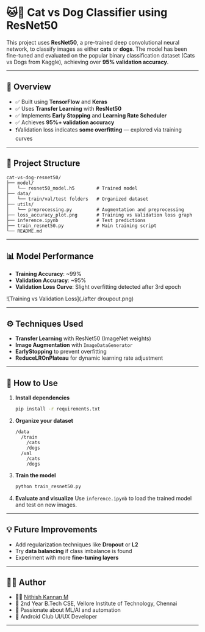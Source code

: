 # 🐱🐶 Cat vs Dog Classifier using ResNet50

This project uses **ResNet50**, a pre-trained deep convolutional neural network, to classify images as either **cats** or **dogs**. The model has been fine-tuned and evaluated on the popular binary classification dataset (Cats vs Dogs from Kaggle), achieving over **95% validation accuracy**.

---

## 📌 Overview

* ✅ Built using **TensorFlow** and **Keras**
* ✅ Uses **Transfer Learning** with **ResNet50**
* ✅ Implements **Early Stopping** and **Learning Rate Scheduler**
* ✅ Achieves **95%+ validation accuracy**
* ❗Validation loss indicates **some overfitting** — explored via training curves

---

## 📁 Project Structure

```
cat-vs-dog-resnet50/
├── model/
│   └── resnet50_model.h5        # Trained model
├── data/
│   └── train/val/test folders   # Organized dataset
├── utils/
│   └── preprocessing.py         # Augmentation and preprocessing
├── loss_accuracy_plot.png       # Training vs Validation loss graph
├── inference.ipynb              # Test predictions
├── train_resnet50.py            # Main training script
└── README.md
```

---

## 📊 Model Performance

* **Training Accuracy**: \~99%
* **Validation Accuracy**: \~95%
* **Validation Loss Curve**: Slight overfitting detected after 3rd epoch

![Training vs Validation Loss](./after droupout.png)

---

## ⚙️ Techniques Used

* **Transfer Learning** with ResNet50 (ImageNet weights)
* **Image Augmentation** with `ImageDataGenerator`
* **EarlyStopping** to prevent overfitting
* **ReduceLROnPlateau** for dynamic learning rate adjustment

---

## 🔬 How to Use

1. **Install dependencies**

   ```bash
   pip install -r requirements.txt
   ```

2. **Organize your dataset**

   ```
   /data
     /train
       /cats
       /dogs
     /val
       /cats
       /dogs
   ```

3. **Train the model**

   ```bash
   python train_resnet50.py
   ```

4. **Evaluate and visualize**
   Use `inference.ipynb` to load the trained model and test on new images.

---

## 💡 Future Improvements

* Add regularization techniques like **Dropout** or **L2**
* Try **data balancing** if class imbalance is found
* Experiment with more **fine-tuning layers**

---

## 🙋‍♂️ Author

* 👨‍💻 [Nithish Kannan M](https://www.linkedin.com/in/nithish-kannan-m/)
* 🏫 2nd Year B.Tech CSE, Vellore Institute of Technology, Chennai
* 🧠 Passionate about ML/AI and automation
* 🤖 Android Club UI/UX Developer

---

